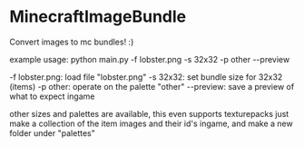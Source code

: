 # MinecraftImageBundle
Convert images to mc bundles! :)

example usage:
python main.py -f lobster.png -s 32x32 -p other --preview

-f lobster.png: load file "lobster.png" 
-s 32x32: set bundle size for 32x32 (items)
-p other: operate on the palette "other"
--preview: save a preview of what to expect ingame

other sizes and palettes are available, this even supports texturepacks
just make a collection of the item images and their id's ingame, and make a new folder under "palettes"
